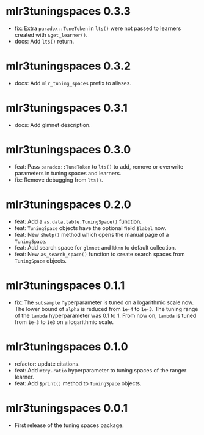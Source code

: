 # mlr3tuningspaces 0.3.3

* fix: Extra `paradox::TuneToken` in `lts()` were not passed to learners created with `$get_learner()`.
* docs: Add `lts()` return.

# mlr3tuningspaces 0.3.2

* docs: Add `mlr_tuning_spaces` prefix to aliases.

# mlr3tuningspaces 0.3.1

* docs: Add glmnet description.

# mlr3tuningspaces 0.3.0

* feat: Pass `paradox::TuneToken` to `lts()` to add, remove or overwrite parameters in tuning spaces and learners.
* fix: Remove debugging from `lts()`.

# mlr3tuningspaces 0.2.0

* feat: Add a `as.data.table.TuningSpace()` function.
* feat: `TuningSpace` objects have the optional field `$label` now.
* feat: New `$help()` method which opens the manual page of a `TuningSpace`.
* feat: Add search space for `glmnet` and `kknn` to default collection.
* feat: New `as_search_space()` function to create search spaces from `TuningSpace` objects.

# mlr3tuningspaces 0.1.1

* fix: The `subsample` hyperparameter is tuned on a logarithmic scale now.
  The lower bound of `alpha` is reduced from `1e-4` to `1e-3`.
  The tuning range of the `lambda` hyperparameter was 0.1 to 1.
  From now on, `lambda` is tuned from `1e-3` to `1e3` on a logarithmic scale.

# mlr3tuningspaces 0.1.0

* refactor: update citations.
* feat: Add `mtry.ratio` hyperparameter to tuning spaces of the ranger learner.
* feat: Add `$print()` method to `TuningSpace` objects.

# mlr3tuningspaces 0.0.1

* First release of the tuning spaces package.
